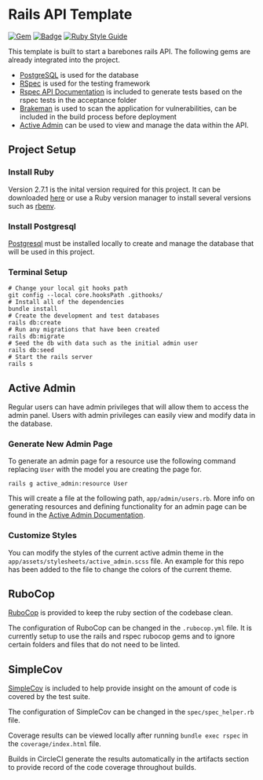 # Rails API Template

[![Gem](https://img.shields.io/gem/v/rails?label=rails)](https://rubygems.org/gems/rails)
[![Badge](https://img.shields.io/badge/ruby-v2.7.1-blue)](https://www.ruby-lang.org/en/news/2020/03/31/ruby-2-7-1-released/)
[![Ruby Style Guide](https://img.shields.io/badge/code_style-rubocop-brightgreen.svg)](https://github.com/rubocop-hq/rubocop)

This template is built to start a barebones rails API.
The following gems are already integrated into the project.
* [PostgreSQL](https://www.postgresql.org/) is used for the database
* [RSpec](https://github.com/rspec/rspec-rails) is used for the testing framework
* [Rspec API Documentation](https://github.com/zipmark/rspec_api_documentation) is included to generate tests based on the rspec tests in the acceptance folder
* [Brakeman](https://github.com/presidentbeef/brakeman) is used to scan the application for vulnerabilities, can be included in the build process before deployment
* [Active Admin](https://github.com/activeadmin/activeadmin) can be used to view and manage the data within the API.

## Project Setup
### Install Ruby
Version 2.7.1 is the inital version required for this project. It can be downloaded [here](https://www.ruby-lang.org/en/news/2020/03/31/ruby-2-7-1-released/) or use a Ruby version manager to install several versions such as [rbenv](https://github.com/rbenv/rbenv).
### Install Postgresql
[Postgresql](https://www.postgresql.org/download/) must be installed locally to create and manage the database that will be used in this project.
### Terminal Setup
```
# Change your local git hooks path
git config --local core.hooksPath .githooks/
# Install all of the dependencies
bundle install
# Create the development and test databases
rails db:create
# Run any migrations that have been created
rails db:migrate
# Seed the db with data such as the initial admin user
rails db:seed
# Start the rails server
rails s
```

## Active Admin
Regular users can have admin privileges that will allow them to access the admin panel. Users with admin privileges can easily view and modify data in the database.

### Generate New Admin Page
To generate an admin page for a resource use the following command replacing ```User``` with the model you are creating the page for.
```
rails g active_admin:resource User
```
This will create a file at the following path, ```app/admin/users.rb```.
More info on generating resources and defining functionality for an admin page can be found in the [Active Admin Documentation](https://activeadmin.info/2-resource-customization.html#rename-the-resource).

### Customize Styles
You can modify the styles of the current active admin theme in the ```app/assets/stylesheets/active_admin.scss``` file. An example for this repo has been added to the file to change the colors of the current theme.

## RuboCop
[RuboCop](https://docs.rubocop.org/rubocop/1.2/index.html) is provided to keep the ruby section of the codebase clean.

The configuration of RuboCop can be changed in the ```.rubocop.yml``` file. It is currently setup to use the rails and rspec rubocop gems and to ignore certain folders and files that do not need to be linted.

## SimpleCov
[SimpleCov](https://github.com/simplecov-ruby/simplecov) is included to help provide insight on the amount of code is covered by the test suite.

The configuration of SimpleCov can be changed in the ```spec/spec_helper.rb``` file.

Coverage results can be viewed locally after running ```bundle exec rspec``` in the ```coverage/index.html``` file.

Builds in CircleCI generate the results automatically in the artifacts section to provide record of the code coverage throughout builds.